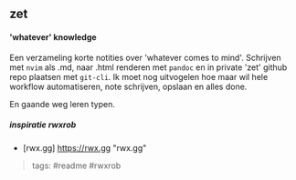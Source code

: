 ## zet

#### 'whatever' knowledge

Een verzameling korte notities over 'whatever comes to mind'. Schrijven met ```nvim``` als .md, naar .html renderen met ```pandoc``` en in private 'zet' github repo plaatsen met ```git-cli```. Ik moet nog uitvogelen hoe maar wil hele workflow automatiseren, note schrijven, opslaan en alles done.

En gaande weg leren typen.

##### inspiratie rwxrob
* [rwx.gg] <https://rwx.gg> "rwx.gg"

> tags: #readme #rwxrob
